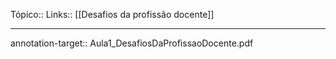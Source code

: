 Tópico::
Links:: [[Desafios da profissão docente]]

---
annotation-target:: Aula1_DesafiosDaProfissaoDocente.pdf